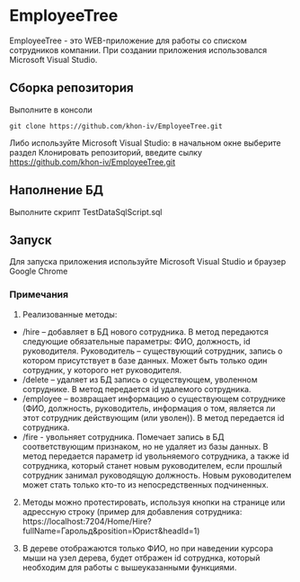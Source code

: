 # EmployeeTree
EmployeeTree - это WEB-приложение для работы со списком сотрудников компании.
При создании приложения использовался Microsoft Visual Studio.

## Сборка репозитория
Выполните в консоли 

    git clone https://github.com/khon-iv/EmployeeTree.git

Либо используйте Microsoft Visual Studio: в начальном окне выберите раздел Клонировать репозиторий, введите сылку https://github.com/khon-iv/EmployeeTree.git

## Наполнение БД
Выполните скрипт TestDataSqlScript.sql

## Запуск
Для запуска приложения используйте Microsoft Visual Studio и браузер Google Chrome

### Примечания
1. Реализованные методы:
- /hire – добавляет в БД нового сотрудника. В метод передаются следующие обязательные параметры: ФИО, должность, id руководителя. Руководитель – существующий сотрудник, запись о котором присутствует в базе данных. Может быть только один сотрудник, у которого нет руководителя.
- /delete – удаляет из БД запись о существующем, уволенном сотруднике. В метод передается id удалемого сотрудника.
- /employee – возвращает информацию о существующем сотруднике (ФИО, должность, руководитель, информация о том, является ли этот сотрудник действующим (или уволен)). В метод передается id сотрудника.
- /fire - увольняет сотрудника. Помечает запись в БД соответствующим признаком, но не удаляет из базы данных. В метод передается параметр id увольняемого сотрудника, а также id сотрудника, который станет новым руководителем, если прошлый сотрудник занимал руководящую должность. Новым руководителем может стать только кто-то из непосредственных подчиненных.

2. Методы можно протестировать, используя кнопки на странице или адрессную строку (пример для добавления сотрудника: https://localhost:7204/Home/Hire?fullName=Гарольд&position=Юрист&headId=1)

3. В дереве отображаются только ФИО, но при наведении курсора мыши на узел дерева, будет отбражен id сотруднка, который необходим для работы с вышеуказанными функциями.
